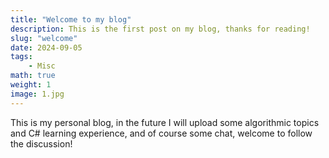 ```yaml
---
title: "Welcome to my blog"
description: This is the first post on my blog, thanks for reading!
slug: "welcome"
date: 2024-09-05
tags:
    - Misc
math: true
weight: 1
image: 1.jpg
---
```


This is my personal blog, in the future I will upload some algorithmic topics and C# learning experience, and of course some chat, welcome to follow the discussion!
